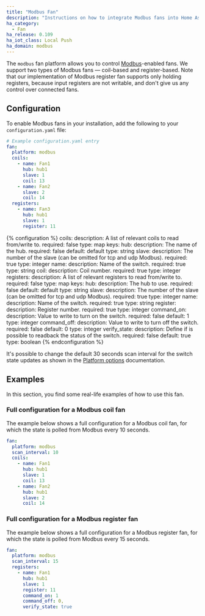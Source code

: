 ```yaml
---
title: "Modbus Fan"
description: "Instructions on how to integrate Modbus fans into Home Assistant."
ha_category:
  - Fan
ha_release: 0.109
ha_iot_class: Local Push
ha_domain: modbus
---
```


The `modbus` fan platform allows you to control [Modbus](http://www.modbus.org/)-enabled fans. We support two types of Modbus fans — coil-based and register-based. Note that our implementation of Modbus register fan supports only holding registers, because input registers are not writable, and don't give us any control over connected fans.

## Configuration

To enable Modbus fans in your installation, add the following to your `configuration.yaml` file:

```yaml
# Example configuration.yaml entry
fan:
  platform: modbus
  coils:
    - name: Fan1
      hub: hub1
      slave: 1
      coil: 13
    - name: Fan2
      slave: 2
      coil: 14
  registers:
    - name: Fan3
      hub: hub1
      slave: 1
      register: 11
```

{% configuration %}
coils:
  description: A list of relevant coils to read from/write to.
  required: false
  type: map
  keys:
    hub:
      description: The name of the hub.
      required: false
      default: default
      type: string
    slave:
      description: The number of the slave (can be omitted for tcp and udp Modbus).
      required: true
      type: integer
    name:
      description: Name of the switch.
      required: true
      type: string
    coil:
      description: Coil number.
      required: true
      type: integer
registers:
  description: A list of relevant registers to read from/write to.
  required: false
  type: map
  keys:
    hub:
      description: The hub to use.
      required: false
      default: default
      type: string
    slave:
      description: The number of the slave (can be omitted for tcp and udp Modbus).
      required: true
      type: integer
    name:
      description: Name of the switch.
      required: true
      type: string
    register:
      description: Register number.
      required: true
      type: integer
    command_on:
      description: Value to write to turn on the switch.
      required: false
      default: 1
      type: integer
    command_off:
      description: Value to write to turn off the switch.
      required: false
      default: 0
      type: integer
    verify_state:
      description: Define if is possible to readback the status of the switch.
      required: false
      default: true
      type: boolean
{% endconfiguration %}

It's possible to change the default 30 seconds scan interval for the switch state updates as shown in the [Platform options](/docs/configuration/platform_options/#scan-interval) documentation.

## Examples

In this section, you find some real-life examples of how to use this fan.

### Full configuration for a Modbus coil fan

The example below shows a full configuration for a Modbus coil fan, for which the state is polled from Modbus every 10 seconds.

```yaml
fan:
  platform: modbus
  scan_interval: 10
  coils:
    - name: Fan1
      hub: hub1
      slave: 1
      coil: 13
    - name: Fan2
      hub: hub1
      slave: 2
      coil: 14
```

### Full configuration for a Modbus register fan

The example below shows a full configuration for a Modbus register fan, for which the state is polled from Modbus every 15 seconds.

```yaml
fan:
  platform: modbus
  scan_interval: 15
  registers:
    - name: Fan1
      hub: hub1
      slave: 1
      register: 11
      command_on: 1
      command_off: 0,
      verify_state: true
```